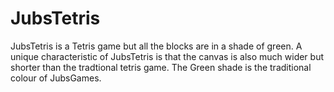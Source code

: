 # JubsTetris
JubsTetris is a Tetris game but all the blocks are in a shade of green. A unique characteristic of JubsTetris is that the canvas is also much wider but shorter than the tradtional tetris game. The Green shade is the traditional colour of JubsGames.
